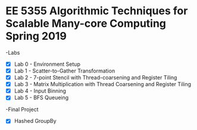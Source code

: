 # EE 5355 Algorithmic Techniques for Scalable Many-core Computing Spring 2019

-Labs 
- [x] Lab 0 - Environment Setup
- [x] Lab 1 - Scatter-to-Gather Transformation
- [x] Lab 2 - 7-point Stencil with Thread-coarsening and Register Tiling
- [x] Lab 3 - Matrix Multiplication with Thread Coarsening and Register Tiling
- [x] Lab 4 - Input Binning
- [x] Lab 5 - BFS Queueing

-Final Project
- [x] Hashed GroupBy
